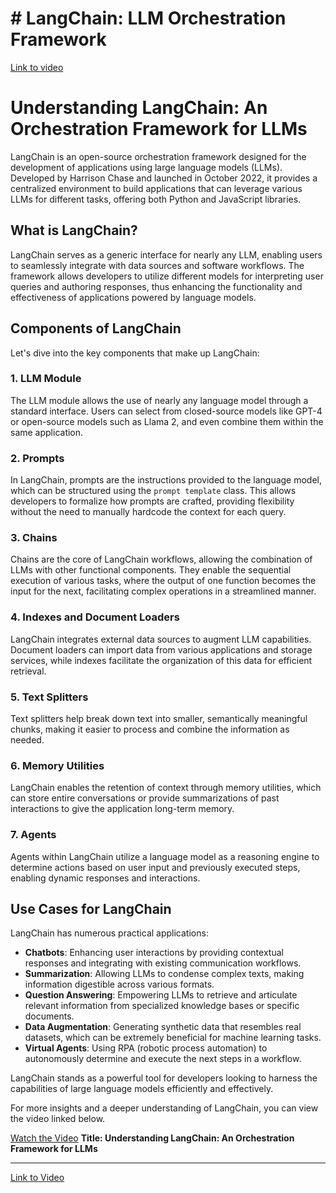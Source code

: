 # # LangChain: LLM Orchestration Framework

[Link to video](#)

# Understanding LangChain: An Orchestration Framework for LLMs

LangChain is an open-source orchestration framework designed for the development of applications using large language models (LLMs). Developed by Harrison Chase and launched in October 2022, it provides a centralized environment to build applications that can leverage various LLMs for different tasks, offering both Python and JavaScript libraries.

## What is LangChain?

LangChain serves as a generic interface for nearly any LLM, enabling users to seamlessly integrate with data sources and software workflows. The framework allows developers to utilize different models for interpreting user queries and authoring responses, thus enhancing the functionality and effectiveness of applications powered by language models.

## Components of LangChain

Let's dive into the key components that make up LangChain:

### 1. **LLM Module**

The LLM module allows the use of nearly any language model through a standard interface. Users can select from closed-source models like GPT-4 or open-source models such as Llama 2, and even combine them within the same application.

### 2. **Prompts**

In LangChain, prompts are the instructions provided to the language model, which can be structured using the `prompt template` class. This allows developers to formalize how prompts are crafted, providing flexibility without the need to manually hardcode the context for each query.

### 3. **Chains**

Chains are the core of LangChain workflows, allowing the combination of LLMs with other functional components. They enable the sequential execution of various tasks, where the output of one function becomes the input for the next, facilitating complex operations in a streamlined manner.

### 4. **Indexes and Document Loaders**

LangChain integrates external data sources to augment LLM capabilities. Document loaders can import data from various applications and storage services, while indexes facilitate the organization of this data for efficient retrieval.

### 5. **Text Splitters**

Text splitters help break down text into smaller, semantically meaningful chunks, making it easier to process and combine the information as needed.

### 6. **Memory Utilities**

LangChain enables the retention of context through memory utilities, which can store entire conversations or provide summarizations of past interactions to give the application long-term memory.

### 7. **Agents**

Agents within LangChain utilize a language model as a reasoning engine to determine actions based on user input and previously executed steps, enabling dynamic responses and interactions.

## Use Cases for LangChain

LangChain has numerous practical applications:

- **Chatbots**: Enhancing user interactions by providing contextual responses and integrating with existing communication workflows.
- **Summarization**: Allowing LLMs to condense complex texts, making information digestible across various formats.
- **Question Answering**: Empowering LLMs to retrieve and articulate relevant information from specialized knowledge bases or specific documents.
- **Data Augmentation**: Generating synthetic data that resembles real datasets, which can be extremely beneficial for machine learning tasks.
- **Virtual Agents**: Using RPA (robotic process automation) to autonomously determine and execute the next steps in a workflow.

LangChain stands as a powerful tool for developers looking to harness the capabilities of large language models efficiently and effectively.

For more insights and a deeper understanding of LangChain, you can view the video linked below.

[Watch the Video](#)
**Title: Understanding LangChain: An Orchestration Framework for LLMs**

---

[Link to Video](https://youtu.be/1bUy-1hGZpI?si=VlXt3XtdDK2PHNB4)
